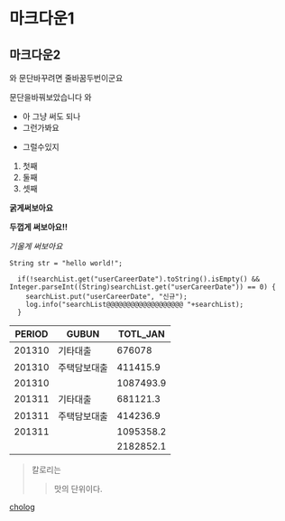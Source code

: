 # 마크다운1
## 마크다운2

와 문단바꾸려면 줄바꿈두번이군요

문단을바꿔보았습니다 와

* 아 그냥 써도 되나
* 그런가봐요
- 그럴수있지

1. 첫째
3. 둘째
5. 셋째

**굵게써보아요**

__두껍게 써보아요!!__

*기울게 써보아요*

`String str = "hello world!";`

      if(!searchList.get("userCareerDate").toString().isEmpty() && Integer.parseInt((String)searchList.get("userCareerDate")) == 0) {
        searchList.put("userCareerDate", "신규");
        log.info("searchList@@@@@@@@@@@@@@@@@@@ "+searchList);
      }


|PERIOD|GUBUN|TOTL_JAN|
|------|---|---|
|201310	|기타대출|	676078|
|201310	|주택담보대출|	411415.9|
|201310|		|1087493.9|
|201311|	기타대출	|681121.3|
|201311|	주택담보대출	|414236.9|
|201311|		|1095358.2|
|	|	|2182852.1|



>칼로리는
>>맛의 단위이다.

[cholog](https://chocho22.github.io)
